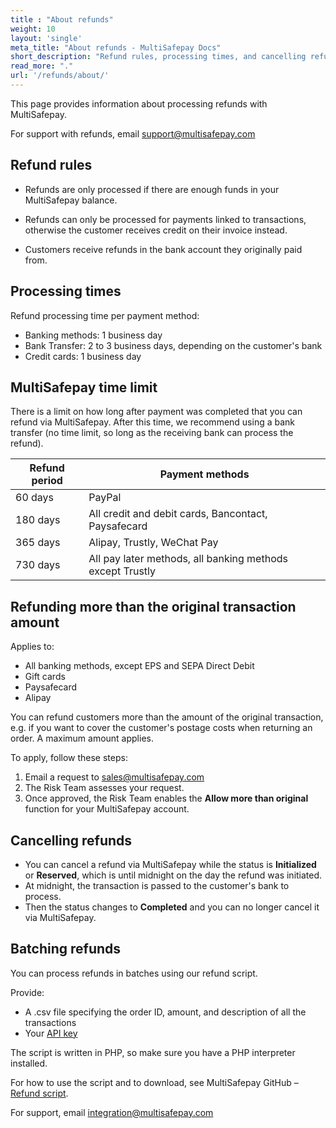 ```yaml
---
title : "About refunds"
weight: 10
layout: 'single'
meta_title: "About refunds - MultiSafepay Docs"
short_description: "Refund rules, processing times, and cancelling refunds."
read_more: "."
url: '/refunds/about/'
---
```


This page provides information about processing refunds with MultiSafepay. 

For support with refunds, email <support@multisafepay.com>

## Refund rules

- Refunds are only processed if there are enough funds in your MultiSafepay balance.

- Refunds can only be processed for payments linked to transactions, otherwise the customer receives credit on their invoice instead.

- Customers receive refunds in the bank account they originally paid from.

## Processing times

Refund processing time per payment method:

- Banking methods: 1 business day 
- Bank Transfer: 2 to 3 business days, depending on the customer's bank
- Credit cards: 1 business day 

## MultiSafepay time limit

There is a limit on how long after payment was completed that you can refund via MultiSafepay. After this time, we recommend using a bank transfer (no time limit, so long as the receiving bank can process the refund).

| Refund period   | Payment methods  |
|---|---|
| 60 days | PayPal |
| 180 days | All credit and debit cards, Bancontact, Paysafecard |
| 365 days | Alipay, Trustly, WeChat Pay |
| 730 days | All pay later methods, all banking methods except Trustly |

## Refunding more than the original transaction amount
Applies to: 

- All banking methods, except EPS and SEPA Direct Debit
- Gift cards
- Paysafecard
- Alipay

You can refund customers more than the amount of the original transaction, e.g. if you want to cover the customer's postage costs when returning an order. A maximum amount applies. 

To apply, follow these steps:

1. Email a request to <sales@multisafepay.com>
2. The Risk Team assesses your request. 
3. Once approved, the Risk Team enables the **Allow more than original** function for your MultiSafepay account.

## Cancelling refunds

- You can cancel a refund via MultiSafepay while the status is **Initialized** or **Reserved**, which is until midnight on the day the refund was initiated. 
- At midnight, the transaction is passed to the customer's bank to process. 
- Then the status changes to **Completed** and you can no longer cancel it via MultiSafepay.

## Batching refunds

You can process refunds in batches using our refund script. 

Provide:

- A .csv file specifying the order ID, amount, and description of all the transactions
- Your [API key](/glossaries/multisafepay-glossary/#api-key)

The script is written in PHP, so make sure you have a PHP interpreter installed.

For how to use the script and to download, see MultiSafepay GitHub – [Refund script](https://github.com/MultiSafepay/refund-script).

For support, email <integration@multisafepay.com>
